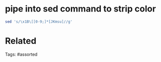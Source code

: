 # pipe into sed command to strip color
```bash
sed 's/\x1B\[[0-9;]*[JKmsu]//g'
```

# Related

Tags:
    #assorted
